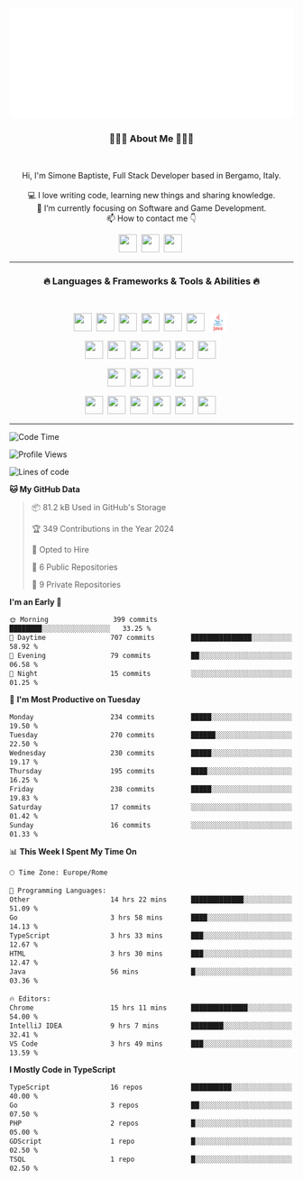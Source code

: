![Typing SVG](https://github.com/Silimim/Silimim/blob/main/assets/silimim_small.gif)

###
<h3 align="center">👨🏽‍💻 About Me 👨🏽‍💻</h3><br>
<p align="center">
  Hi, I'm Simone Baptiste, Full Stack Developer based in Bergamo, Italy.
  <br>
  <br>
  💻 I love writing code, learning new things and sharing knowledge.
  <br>
  🎯 I’m currently focusing on Software and Game Development. 
  <br>
  📫 How to contact me 👇
</p>
<p align="center">
<a href="https://www.linkedin.com/in/simone-baptiste-5b5668199/"><img height="32" width="32" src="https://cdn.simpleicons.org/linkedin" /></a>&nbsp;
<a href="https://www.instagram.com/simone_baptiste/"><img height="32" width="32" src="https://cdn.simpleicons.org/instagram" /></a>&nbsp;
<a href="mailto:baptistesimone19@gmail.com"><img height="32" width="32" src="https://cdn.simpleicons.org/gmail" /></a>&nbsp;
</p>
<hr>
<h3 align="center">🔥 Languages & Frameworks & Tools & Abilities 🔥</h3><br>
<p align="center">
<img height="32" width="32" src="https://cdn.simpleicons.org/javascript" />&nbsp;
<img height="32" width="32" src="https://cdn.simpleicons.org/typescript" />&nbsp;
<img height="32" width="32" src="https://cdn.simpleicons.org/html5" />&nbsp;
<img height="32" width="32" src="https://cdn.simpleicons.org/css3" />&nbsp;
<img height="32" width="32" src="https://cdn.simpleicons.org/dart" />&nbsp;
<img height="32" width="32" src="https://cdn.simpleicons.org/python" />&nbsp;
<img height="32" width="32" src="https://github.com/Silimim/Silimim/blob/main/assets/java.svg" />&nbsp;
</p>
<p align="center">
<img height="32" width="32" src="https://cdn.simpleicons.org/angular/c3002f" />&nbsp;
<img height="32" width="32" src="https://cdn.simpleicons.org/react" />&nbsp;
<img height="32" width="32" src="https://cdn.simpleicons.org/flutter" />&nbsp;
<img height="32" width="32" src="https://cdn.simpleicons.org/springboot" />&nbsp;
<img height="32" width="32" src="https://cdn.simpleicons.org/unity" />&nbsp;
<img height="32" width="32" src="https://cdn.simpleicons.org/godotengine" />&nbsp;
</p>
<p align="center">
<img height="32" width="32" src="https://cdn.simpleicons.org/mysql" />&nbsp;
<img height="32" width="32" src="https://cdn.simpleicons.org/sqlite" />&nbsp;
<img height="32" width="32" src="https://cdn.simpleicons.org/mongodb" />&nbsp;
<img height="32" width="32" src="https://cdn.simpleicons.org/docker" />&nbsp;
</p>
<p align="center">
<img height="32" width="32" src="https://cdn.simpleicons.org/git" />&nbsp;
<img height="32" width="32" src="https://cdn.simpleicons.org/github" />&nbsp;
<img height="32" width="32" src="https://cdn.simpleicons.org/intellijidea" />&nbsp;
<img height="32" width="32" src="https://cdn.simpleicons.org/visualstudiocode" />&nbsp;
<img height="32" width="32" src="https://cdn.simpleicons.org/adobephotoshop" />&nbsp;
<img height="32" width="32" src="https://cdn.simpleicons.org/adobeillustrator" />&nbsp;
</p>
<hr>

<!--START_SECTION:waka-->
![Code Time](http://img.shields.io/badge/Code%20Time-880%20hrs%2020%20mins-blue)

![Profile Views](http://img.shields.io/badge/Profile%20Views-0-blue)

![Lines of code](https://img.shields.io/badge/From%20Hello%20World%20I%27ve%20Written-6.8%20million%20lines%20of%20code-blue)

**🐱 My GitHub Data** 

> 📦 81.2 kB Used in GitHub's Storage 
 > 
> 🏆 349 Contributions in the Year 2024
 > 
> 💼 Opted to Hire
 > 
> 📜 6 Public Repositories 
 > 
> 🔑 9 Private Repositories 
 > 
**I'm an Early 🐤** 

```text
🌞 Morning                399 commits         ████████░░░░░░░░░░░░░░░░░   33.25 % 
🌆 Daytime                707 commits         ███████████████░░░░░░░░░░   58.92 % 
🌃 Evening                79 commits          ██░░░░░░░░░░░░░░░░░░░░░░░   06.58 % 
🌙 Night                  15 commits          ░░░░░░░░░░░░░░░░░░░░░░░░░   01.25 % 
```
📅 **I'm Most Productive on Tuesday** 

```text
Monday                   234 commits         █████░░░░░░░░░░░░░░░░░░░░   19.50 % 
Tuesday                  270 commits         ██████░░░░░░░░░░░░░░░░░░░   22.50 % 
Wednesday                230 commits         █████░░░░░░░░░░░░░░░░░░░░   19.17 % 
Thursday                 195 commits         ████░░░░░░░░░░░░░░░░░░░░░   16.25 % 
Friday                   238 commits         █████░░░░░░░░░░░░░░░░░░░░   19.83 % 
Saturday                 17 commits          ░░░░░░░░░░░░░░░░░░░░░░░░░   01.42 % 
Sunday                   16 commits          ░░░░░░░░░░░░░░░░░░░░░░░░░   01.33 % 
```


📊 **This Week I Spent My Time On** 

```text
🕑︎ Time Zone: Europe/Rome

💬 Programming Languages: 
Other                    14 hrs 22 mins      █████████████░░░░░░░░░░░░   51.09 % 
Go                       3 hrs 58 mins       ████░░░░░░░░░░░░░░░░░░░░░   14.13 % 
TypeScript               3 hrs 33 mins       ███░░░░░░░░░░░░░░░░░░░░░░   12.67 % 
HTML                     3 hrs 30 mins       ███░░░░░░░░░░░░░░░░░░░░░░   12.47 % 
Java                     56 mins             █░░░░░░░░░░░░░░░░░░░░░░░░   03.36 % 

🔥 Editors: 
Chrome                   15 hrs 11 mins      ██████████████░░░░░░░░░░░   54.00 % 
IntelliJ IDEA            9 hrs 7 mins        ████████░░░░░░░░░░░░░░░░░   32.41 % 
VS Code                  3 hrs 49 mins       ███░░░░░░░░░░░░░░░░░░░░░░   13.59 % 
```

**I Mostly Code in TypeScript** 

```text
TypeScript               16 repos            ██████████░░░░░░░░░░░░░░░   40.00 % 
Go                       3 repos             ██░░░░░░░░░░░░░░░░░░░░░░░   07.50 % 
PHP                      2 repos             █░░░░░░░░░░░░░░░░░░░░░░░░   05.00 % 
GDScript                 1 repo              █░░░░░░░░░░░░░░░░░░░░░░░░   02.50 % 
TSQL                     1 repo              █░░░░░░░░░░░░░░░░░░░░░░░░   02.50 % 
```




<!--END_SECTION:waka-->
